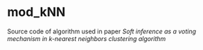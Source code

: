 # mod_kNN

Source code of algorithm used in paper _Soft inference as a voting mechanism in k-nearest neighbors
clustering algorithm_
